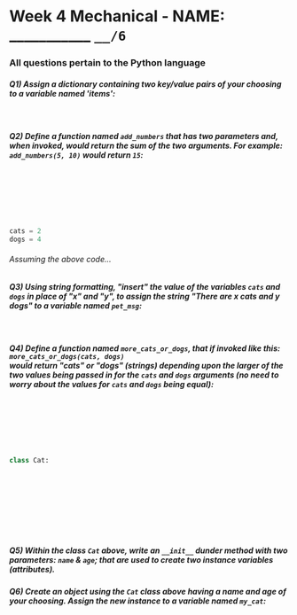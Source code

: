 # Week 4 Mechanical - NAME: ___________ `__/6` 

### All questions pertain to the Python language

##### Q1) Assign a dictionary containing two key/value pairs of your choosing to a variable named 'items':
<br>


##### Q2) Define a function named `add_numbers` that has two parameters and, when invoked, would **return** the sum of the two arguments.  For example: `add_numbers(5, 10)` would return `15`:
<br><br><br><br><br>

```python
cats = 2
dogs = 4
```
###### Assuming the above code...

##### Q3) Using string formatting, "insert" the value of the variables `cats` and `dogs` in place of "_x_" and "_y_", to assign the string "**_There are x cats and y dogs_**" to a variable named `pet_msg`:
<br>

##### Q4) Define a function named `more_cats_or_dogs`, that if invoked like this:<br> `more_cats_or_dogs(cats, dogs)`<br>would return "cats" or "dogs" (strings) depending upon the larger of the two values being passed in for the `cats` and `dogs` arguments (no need to worry about the values for `cats` and `dogs` being equal):
<br><br><br><br><br>

```python
class Cat:











```

##### Q5) Within the class `Cat` above, write an `__init__` dunder method with two parameters: `name` & `age`; that are used to create two instance variables (attributes).

##### Q6) Create an object using the `Cat` class above having a _name_ and _age_ of your choosing.  Assign the new instance to a variable named `my_cat`:
<br><br>